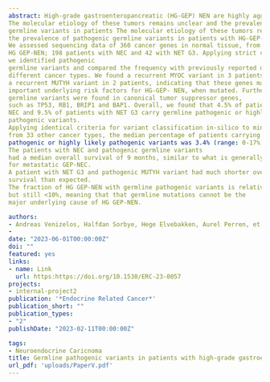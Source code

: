 ```yaml
---
abstract: High-grade gastroenteropancreatic (HG-GEP) NEN are highly aggressive cancers. 
The molecular etiology of these tumors remains unclear and the prevalence of pathogenic 
germline variants in patients The molecular etiology of these tumors remains unclear and 
the prevalence of pathogenic germline variants in patients with HG-GEP-NEN is unknown.
We assessed sequencing data of 360 cancer genes in normal tissue, from 240 patients with 
HG GEP-NEN; 198 patients with NEC and 42 with NET G3. Applying strict criteria, 
we identified pathogenic 
germline variants and compared the frequency with previously reported data from 33 
different cancer types. We found a recurrent MYOC variant in 3 patients and 
a recurrent MUTYH variant in 2 patients, indicating that these genes may be 
important underlying risk factors for HG-GEP- NEN, when mutated. Further, 
germline variants were found in canonical tumor suppressor genes, 
such as TP53, RB1, BRIP1 and BAP1. Overall, we found that 4.5% of patients with 
NEC and 9.5% of patients with NET G3 carry germline pathogenic or highly likely 
pathogenic variants. 
Applying identical criteria for variant classification in-silico to mined data 
from 33 other cancer types, the median percentage of patients carrying 
pathogenic or highly likely pathogenic variants was 3.4% (range: 0-17%). 
The patients with NEC and pathogenic germline variants 
had a median overall survival of 9 months, similar to what is generally expected 
for metastatic GEP-NEC. 
A patient with NET G3 and pathogenic MUTYH variant had much shorter overall 
survival than expected.
The fraction of HG GEP-NEN with germline pathogenic variants is relatively high,
but still <10%, meaning that that germline mutations cannot be the 
major underlying cause of HG GEP-NEN.

authors:
- Andreas Venizelos, Halfdan Sorbye, Hege Elvebakken, Aurel Perren, et.al
- 
date: "2023-06-01T00:00:00Z"
doi: ""
featured: yes
links:
- name: Link
  url: https:https://doi.org/10.1530/ERC-23-0057
projects:
- internal-project2
publication: '*Endocrine Related Cancer*'
publication_short: ""
publication_types:
- "2"
publishDate: "2023-02-11T00:00:00Z"

tags:
- Neuroendocrine Caricnoma
title: Germline pathogenic variants in patients with high-grade gastroenteropancreatic neuroendocrine neoplasms
url_pdf: 'uploads/PaperV.pdf'
---
```

